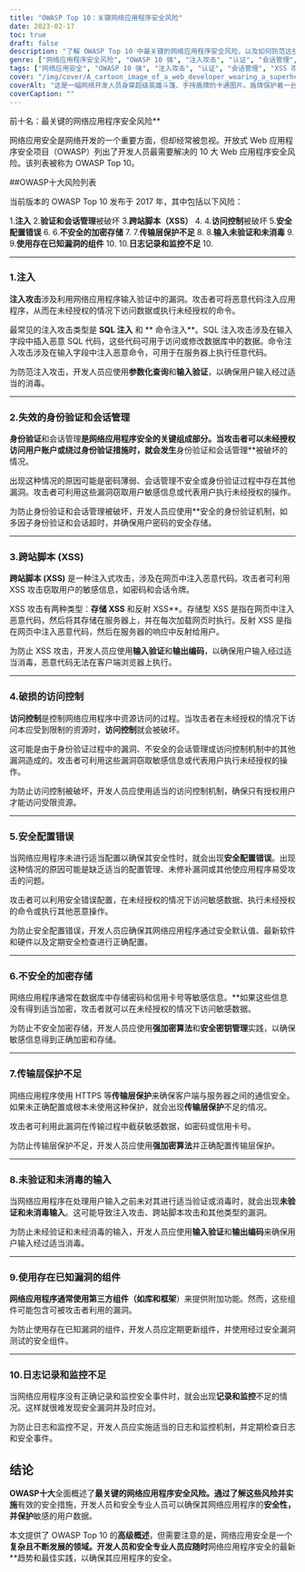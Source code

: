 ```yaml
---
title: "OWASP Top 10：关键网络应用程序安全风险"
date: 2023-02-17
toc: true
draft: false
description: "了解 OWASP Top 10 中最关键的网络应用程序安全风险，以及如何防范这些风险"
genre: ["网络应用程序安全风险", "OWASP 10 强", "注入攻击", "认证", "会话管理", "XSS 攻击", "门禁控制", "安全配置错误", "加密存储", "传输层保护"]
tags: ["网络应用安全", "OWASP 10 强", "注入攻击", "认证", "会话管理", "XSS 攻击", "门禁控制", "安全配置错误", "加密存储", "传输层保护", "输入验证", "第三方组件", "记录和监控", "网络开发", "网络安全", "数据保护", "软件安全", "信息技术安全", "安全措施", "风险管理"]
cover: "/img/cover/A_cartoon_image_of_a_web_developer_wearing_a_superhero_cape.png"
coverAlt: "这是一幅网络开发人员身穿超级英雄斗篷、手持盾牌的卡通图片。盾牌保护着一台笔记本电脑，屏幕上显示着网络应用程序界面。"
coverCaption: ""
---
```

前十名：最关键的网络应用程序安全风险**

网络应用安全是网络开发的一个重要方面，但却经常被忽视。开放式 Web 应用程序安全项目（OWASP）列出了开发人员最需要解决的 10 大 Web 应用程序安全风险。该列表被称为 OWASP Top 10。

##OWASP十大风险列表

当前版本的 OWASP Top 10 发布于 2017 年，其中包括以下风险：

1.**注入**
2.**验证和会话管理**被破坏
3.**跨站脚本（XSS）** 4.
4.**访问控制**被破坏
5.**安全配置错误** 6.
6.**不安全的加密存储** 7.
7.**传输层保护不足** 8.
8.**输入未验证和未消毒** 9.
9.**使用存在已知漏洞的组件** 10.
10.**日志记录和监控不足** 10.

______

### 1.注入

**注入攻击**涉及利用网络应用程序输入验证中的漏洞。攻击者可将恶意代码注入应用程序，从而在未经授权的情况下访问数据或执行未经授权的命令。

最常见的注入攻击类型是 **SQL 注入** 和 ** 命令注入**。SQL 注入攻击涉及在输入字段中插入恶意 SQL 代码，这些代码可用于访问或修改数据库中的数据。命令注入攻击涉及在输入字段中注入恶意命令，可用于在服务器上执行任意代码。

为防范注入攻击，开发人员应使用**参数化查询**和**输入验证**，以确保用户输入经过适当的消毒。

______

### 2.失效的身份验证和会话管理

**身份验证**和会话管理**是网络应用程序安全的关键组成部分。当攻击者可以未经授权访问用户账户或绕过身份验证措施时，就会发生**身份验证和会话管理**被破坏的情况。

出现这种情况的原因可能是密码薄弱、会话管理不安全或身份验证过程中存在其他漏洞。攻击者可利用这些漏洞窃取用户敏感信息或代表用户执行未经授权的操作。

为防止身份验证和会话管理被破坏，开发人员应使用**安全的身份验证机制，如多因子身份验证和会话超时，并确保用户密码的安全存储。

______

### 3.跨站脚本 (XSS)

**跨站脚本 (XSS)** 是一种注入式攻击，涉及在网页中注入恶意代码。攻击者可利用 XSS 攻击窃取用户的敏感信息，如密码和会话令牌。

XSS 攻击有两种类型：**存储 XSS** 和反射 XSS**。存储型 XSS 是指在网页中注入恶意代码，然后将其存储在服务器上，并在每次加载网页时执行。反射 XSS 是指在网页中注入恶意代码，然后在服务器的响应中反射给用户。

为防止 XSS 攻击，开发人员应使用**输入验证**和**输出编码**，以确保用户输入经过适当消毒，恶意代码无法在客户端浏览器上执行。

______

### 4.破损的访问控制

**访问控制**是控制网络应用程序中资源访问的过程。当攻击者在未经授权的情况下访问本应受到限制的资源时，**访问控制**就会被破坏。

这可能是由于身份验证过程中的漏洞、不安全的会话管理或访问控制机制中的其他漏洞造成的。攻击者可利用这些漏洞窃取敏感信息或代表用户执行未经授权的操作。

为防止访问控制被破坏，开发人员应使用适当的访问控制机制，确保只有授权用户才能访问受限资源。

______

### 5.安全配置错误

当网络应用程序未进行适当配置以确保其安全性时，就会出现**安全配置错误**。出现这种情况的原因可能是缺乏适当的配置管理、未修补漏洞或其他使应用程序易受攻击的问题。

攻击者可以利用安全错误配置，在未经授权的情况下访问敏感数据、执行未经授权的命令或执行其他恶意操作。

为防止安全配置错误，开发人员应确保其网络应用程序通过安全默认值、最新软件和硬件以及定期安全检查进行正确配置。

______

### 6.不安全的加密存储

网络应用程序通常在数据库中存储密码和信用卡号等敏感信息。**如果这些信息没有得到适当加密，攻击者就可以在未经授权的情况下访问敏感数据。

为防止不安全加密存储，开发人员应使用**强加密算法**和**安全密钥管理**实践，以确保敏感信息得到正确加密和存储。

______

### 7.传输层保护不足

网络应用程序使用 HTTPS 等**传输层保护**来确保客户端与服务器之间的通信安全。如果未正确配置或根本未使用这种保护，就会出现**传输层保护**不足的情况。

攻击者可利用此漏洞在传输过程中截获敏感数据，如密码或信用卡号。

为防止传输层保护不足，开发人员应使用**强加密算法**并正确配置传输层保护。

______

### 8.未验证和未消毒的输入

当网络应用程序在处理用户输入之前未对其进行适当验证或消毒时，就会出现**未验证和未消毒输入**。这可能导致注入攻击、跨站脚本攻击和其他类型的漏洞。

为防止未经验证和未经消毒的输入，开发人员应使用**输入验证**和**输出编码**来确保用户输入经过适当消毒。

______

### 9.使用存在已知漏洞的组件

**网络应用程序通常使用第三方组件（如库和框架**）来提供附加功能。然而，这些组件可能包含可被攻击者利用的漏洞。

为防止使用存在已知漏洞的组件，开发人员应定期更新组件，并使用经过安全漏洞测试的安全组件。

______

### 10.日志记录和监控不足

当网络应用程序没有正确记录和监控安全事件时，就会出现**记录和监控**不足的情况。这样就很难发现安全漏洞并及时应对。

为防止日志和监控不足，开发人员应实施适当的日志和监控机制，并定期检查日志和安全事件。

## 结论

**OWASP十大**全面概述了**最关键的网络应用程序安全风险。通过了解这些风险并实施**有效的安全措施，开发人员和安全专业人员可以确保其网络应用程序的**安全性，并保护**敏感的用户数据。

本文提供了 OWASP Top 10 的**高级概述**，但需要注意的是，网络应用安全是一个**复杂且不断发展的领域。开发人员和安全专业人员应随时**网络应用程序安全的最新**趋势和最佳实践，以确保其应用程序的安全。
